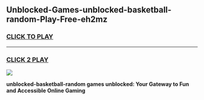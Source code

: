 
## Unblocked-Games-unblocked-basketball-random-Play-Free-eh2mz
<h3>
<a href="https://premium76.site?title=unblocked-basketball-random&ref=23A">CLICK TO PLAY</a></h3>
<hr>

<h3>
<a href="https://premium76.site?title=unblocked-basketball-random&ref=23A">CLICK 2 PLAY</a>
  
</h3>

<a href="https://premium76.site?title=unblocked-basketball-random&ref=23A"><img src="https://clearcache.store/games.png"></a>


**unblocked-basketball-random games unblocked: Your Gateway to Fun and Accessible Online Gaming**

